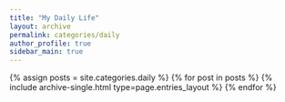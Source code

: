 ```yaml
---
title: "My Daily Life"
layout: archive
permalink: categories/daily
author_profile: true
sidebar_main: true
---
```


{% assign posts = site.categories.daily %}
{% for post in posts %} {% include archive-single.html type=page.entries_layout %} {% endfor %}
